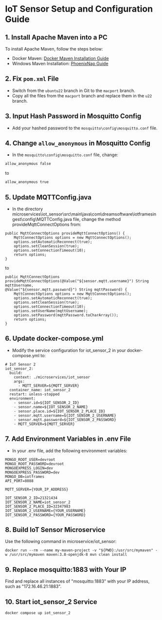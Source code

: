 # IoT Sensor Setup and Configuration Guide

## 1. Install Apache Maven into a PC

To install Apache Maven, follow the steps below:
- Docker Maven: [Docker Maven Installation Guide](https://hub.docker.com/_/maven)
- Windows Maven Installation: [PhoenixNap Guide](https://phoenixnap.com/kb/install-maven-windows)

## 2. Fix `pom.xml` File

- Switch from the `ubuntu22` branch in Git to the `macport` branch.
- Copy all the files from the `macport` branch and replace them in the `u22` branch.

## 3. Input Hash Password in Mosquitto Config

- Add your hashed password to the `mosquitto\config\mosquitto.conf` file.

## 4. Change `allow_anonymous` in Mosquitto Config

- In the `mosquitto\config\mosquitto.conf` file, change:

```bash
allow_anonymous false
```
to
```bash
allow_anonymous true
```

## 5. Update MQTTConfig.java

- In the directory microservices\iot_sensor\src\main\java\com\dreamsoftware\iotframesingest\config\MQTTConfig.java file, change the method provideMqttConnectOptions from:

```
public MqttConnectOptions provideMqttConnectOptions() {
    MqttConnectOptions options = new MqttConnectOptions();
    options.setAutomaticReconnect(true);
    options.setCleanSession(true);
    options.setConnectionTimeout(10);
    return options;
}
```

to

```
public MqttConnectOptions provideMqttConnectOptions(@Value("${sensor.mqtt.username}") String mqttUsername,
@Value("${sensor.mqtt.password}") String mqttPassword) {
    MqttConnectOptions options = new MqttConnectOptions();
    options.setAutomaticReconnect(true);
    options.setCleanSession(true);
    options.setConnectionTimeout(10);
    options.setUserName(mqttUsername);
    options.setPassword(mqttPassword.toCharArray());
    return options;
}
```

## 6. Update docker-compose.yml
- Modify the service configuration for iot_sensor_2 in your docker-compose.yml to:

```
# IoT Sensor 2
iot_sensor_2:
  build:
    context: ./microservices/iot_sensor
    args:
      - MQTT_SERVER=${MQTT_SERVER}
  container_name: iot_sensor_2
  restart: unless-stopped
  environment:
    - sensor.id=${IOT_SENSOR_2_ID}
    - sensor.name=${IOT_SENSOR_2_NAME}
    - sensor.place.id=${IOT_SENSOR_2_PLACE_ID}
    - sensor.mqtt.username=${IOT_SENSOR_2_USERNAME}
    - sensor.mqtt.password=${IOT_SENSOR_2_PASSWORD}
    - MQTT_SERVER=${MQTT_SERVER}
```

## 7. Add Environment Variables in .env File

- In your .env file, add the following environment variables:

```
MONGO_ROOT_USER=devroot
MONGO_ROOT_PASSWORD=devroot
MONGOEXPRESS_LOGIN=dev
MONGOEXPRESS_PASSWORD=dev
MONGO_DB=iotframes
API_PORT=8088

MQTT_SERVER={YOUR_IP_ADDRESS}

IOT_SENSOR_2_ID=21321434
IOT_SENSOR_2_NAME=iot_sensor_2
IOT_SENSOR_2_PLACE_ID=32347983
IOT_SENSOR_2_USERNAME={YOUR_USERNAME}
IOT_SENSOR_2_PASSWORD={YOUR_PASSWORD}
```

## 8. Build IoT Sensor Microservice

Use the following command in microservice/iot_sensor:

```
docker run --rm --name my-maven-project -v "${PWD}:/usr/src/mymaven" -w /usr/src/mymaven maven:3.8-openjdk-8 mvn clean install
```

## 9. Replace mosquitto:1883 with Your IP

Find and replace all instances of "mosquitto:1883" with your IP address, such as "172.16.46.21:1883".

## 10. Start iot_sensor_2 Service

```
docker compose up iot_sensor_2
```